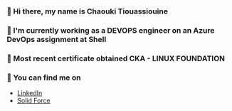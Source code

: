 ### 👋 Hi there, my name is Chaouki Tiouassiouine 

### 👷 I'm currently working as a DEVOPS engineer on an Azure DevOps assignment at Shell 

### 🌱 Most recent certificate obtained CKA - LINUX FOUNDATION

### 🔭 You can find me on

- [LinkedIn](https://www.linkedin.com/in/chaouki-tiouassiouine/)
- [Solid Force](https://www.solidforce.nl)

